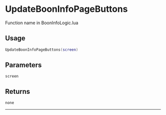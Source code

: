 # UpdateBoonInfoPageButtons
Function name in BoonInfoLogic.lua
## Usage
```lua
UpdateBoonInfoPageButtons(screen)
```
## Parameters
`screen`
## Returns
`none`

---